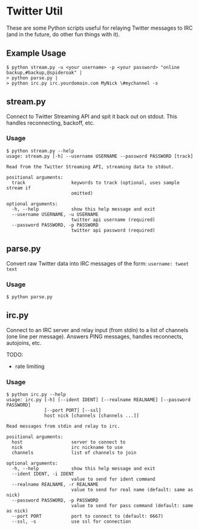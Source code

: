Twitter Util
============

These are some Python scripts useful for relaying Twitter messages to IRC (and
in the future, do other fun things with it).


Example Usage
-------------

    $ python stream.py -u <your username> -p <your password> "online backup,#backup,@spideroak" |
    > python parse.py |
    > python irc.py irc.yourdomain.com MyNick \#mychannel -s


stream.py
---------

Connect to Twitter Streaming API and spit it back out on stdout. This handles
reconnecting, backoff, etc.

### Usage

    $ python stream.py --help
    usage: stream.py [-h] --username USERNAME --password PASSWORD [track]

    Read from the Twitter Streaming API, streaming data to stdout.

    positional arguments:
      track                 keywords to track (optional, uses sample stream if
                            omitted)

    optional arguments:
      -h, --help            show this help message and exit
      --username USERNAME, -u USERNAME
                            twitter api username (required)
      --password PASSWORD, -p PASSWORD
                            twitter api password (required)


parse.py
--------

Convert raw Twitter data into IRC messages of the form: `username: tweet text`

### Usage

    $ python parse.py


irc.py
------

Connect to an IRC server and relay input (from stdin) to a list of channels (one line per message). Answers PING messages, handles reconnects, autojoins, etc.

TODO:

- rate limiting

### Usage

    $ python irc.py --help
    usage: irc.py [-h] [--ident IDENT] [--realname REALNAME] [--password PASSWORD]
                  [--port PORT] [--ssl]
                  host nick [channels [channels ...]]

    Read messages from stdin and relay to irc.

    positional arguments:
      host                  server to connect to
      nick                  irc nickname to use
      channels              list of channels to join

    optional arguments:
      -h, --help            show this help message and exit
      --ident IDENT, -i IDENT
                            value to send for ident command
      --realname REALNAME, -r REALNAME
                            value to send for real name (default: same as nick)
      --password PASSWORD, -p PASSWORD
                            value to send for pass command (default: same as nick)
      --port PORT           port to connect to (default: 6667)
      --ssl, -s             use ssl for connection

